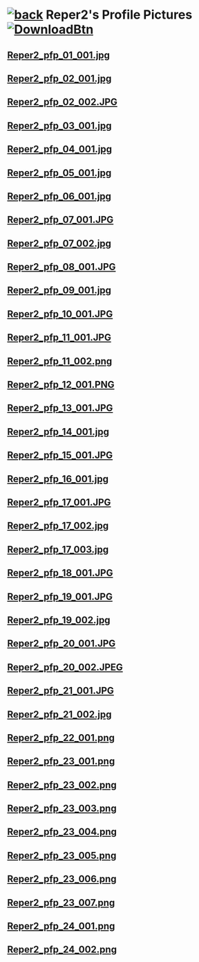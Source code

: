 # [![back](https://cdn.discordapp.com/emojis/887168885747511396?size=32)](https://reper2.github.io/Downloadable-Files/pfp) Reper2's Profile Pictures [![DownloadBtn](https://cdn.discordapp.com/emojis/885670815725674527.png?size=32)](https://raw.githubusercontent.com/Reper2/Downloadable-Files/master/pfp/Reper2.md)

[Reper2_pfp_01_001.jpg]()
---

[Reper2_pfp_02_001.jpg]()
---

[Reper2_pfp_02_002.JPG]()
---

[Reper2_pfp_03_001.jpg]()
---

[Reper2_pfp_04_001.jpg]()
---

[Reper2_pfp_05_001.jpg]()
---

[Reper2_pfp_06_001.jpg]()
---

[Reper2_pfp_07_001.JPG]()
---

[Reper2_pfp_07_002.jpg]()
---

[Reper2_pfp_08_001.JPG]()
---

[Reper2_pfp_09_001.jpg]()
---

[Reper2_pfp_10_001.JPG]()
---

[Reper2_pfp_11_001.JPG]()
---

[Reper2_pfp_11_002.png]()
---

[Reper2_pfp_12_001.PNG]()
---

[Reper2_pfp_13_001.JPG]()
---

[Reper2_pfp_14_001.jpg]()
---

[Reper2_pfp_15_001.JPG]()
---

[Reper2_pfp_16_001.jpg]()
---

[Reper2_pfp_17_001.JPG]()
---

[Reper2_pfp_17_002.jpg]()
---

[Reper2_pfp_17_003.jpg]()
---

[Reper2_pfp_18_001.JPG]()
---

[Reper2_pfp_19_001.JPG]()
---

[Reper2_pfp_19_002.jpg]()
---

[Reper2_pfp_20_001.JPG]()
---

[Reper2_pfp_20_002.JPEG]()
---

[Reper2_pfp_21_001.JPG]()
---

[Reper2_pfp_21_002.jpg]()
---

[Reper2_pfp_22_001.png]()
---

[Reper2_pfp_23_001.png]()
---

[Reper2_pfp_23_002.png]()
---

[Reper2_pfp_23_003.png]()
---

[Reper2_pfp_23_004.png]()
---


[Reper2_pfp_23_005.png]()
---


[Reper2_pfp_23_006.png]()
---


[Reper2_pfp_23_007.png]()
---


[Reper2_pfp_24_001.png]()
---


[Reper2_pfp_24_002.png]()
---
